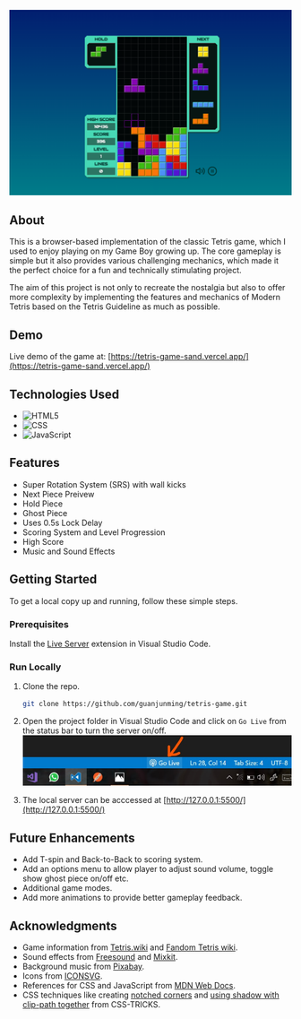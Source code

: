 ![screenshot](/assets/readme/screenshot.png)

## About

This is a browser-based implementation of the classic Tetris game, which I used to enjoy playing on my Game Boy growing up. The core gameplay is simple but it also provides various challenging mechanics, which made it the perfect choice for a fun and technically stimulating project.

The aim of this project is not only to recreate the nostalgia but also to offer more complexity by implementing the features and mechanics of Modern Tetris based on the Tetris Guideline as much as possible.

## Demo

Live demo of the game at: [https://tetris-game-sand.vercel.app/](https://tetris-game-sand.vercel.app/)

## Technologies Used

- ![HTML5](https://img.shields.io/badge/HTML5-E34F26?style=for-the-badge&logo=html5&logoColor=white)
- ![CSS](https://img.shields.io/badge/CSS3-1572B6?style=for-the-badge&logo=css3&logoColor=white)
- ![JavaScript](https://img.shields.io/badge/JavaScript-323330?style=for-the-badge&logo=javascript&logoColor=F7DF1E)

## Features

- Super Rotation System (SRS) with wall kicks
- Next Piece Preivew
- Hold Piece
- Ghost Piece
- Uses 0.5s Lock Delay
- Scoring System and Level Progression
- High Score
- Music and Sound Effects

## Getting Started

To get a local copy up and running, follow these simple steps.

### Prerequisites

Install the [Live Server](https://marketplace.visualstudio.com/items?itemName=ritwickdey.LiveServer) extension in Visual Studio Code.

### Run Locally

1. Clone the repo.

   ```sh
   git clone https://github.com/guanjunming/tetris-game.git
   ```

2. Open the project folder in Visual Studio Code and click on `Go Live` from the status bar to turn the server on/off.
   ![Live Server](/assets/readme/live-server.jpg)

3. The local server can be acccessed at [http://127.0.0.1:5500/](http://127.0.0.1:5500/)

## Future Enhancements

- Add T-spin and Back-to-Back to scoring system.
- Add an options menu to allow player to adjust sound volume, toggle show ghost piece on/off etc.
- Additional game modes.
- Add more animations to provide better gameplay feedback.

## Acknowledgments

- Game information from [Tetris.wiki](https://tetris.wiki/Tetris.wiki) and [Fandom Tetris wiki](https://tetris.fandom.com/wiki/Tetris_Wiki).
- Sound effects from [Freesound](https://freesound.org/) and [Mixkit](https://mixkit.co/).
- Background music from [Pixabay](https://pixabay.com/music/video-games-rasputin-russia-tetris-game-cossack-puzzle-soundtrack-mystery-148250/).
- Icons from [ICONSVG](https://iconsvg.xyz/).
- References for CSS and JavaScript from [MDN Web Docs](https://developer.mozilla.org/en-US/docs/Web).
- CSS techniques like creating [notched corners](https://css-tricks.com/notched-boxes/) and [using shadow with clip-path together](https://css-tricks.com/using-box-shadows-and-clip-path-together/) from CSS-TRICKS.
